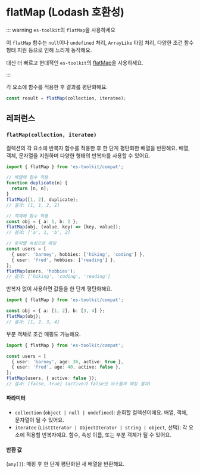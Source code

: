 # flatMap (Lodash 호환성)

::: warning `es-toolkit`의 `flatMap`을 사용하세요

이 `flatMap` 함수는 `null`이나 `undefined` 처리, `ArrayLike` 타입 처리, 다양한 조건 함수 형태 지원 등으로 인해 느리게 동작해요.

대신 더 빠르고 현대적인 `es-toolkit`의 [flatMap](../../array/flatMap.md)을 사용하세요.

:::

각 요소에 함수를 적용한 후 결과를 평탄화해요.

```typescript
const result = flatMap(collection, iteratee);
```

## 레퍼런스

### `flatMap(collection, iteratee)`

컬렉션의 각 요소에 반복자 함수를 적용한 후 한 단계 평탄화한 배열을 반환해요. 배열, 객체, 문자열을 지원하며 다양한 형태의 반복자를 사용할 수 있어요.

```typescript
import { flatMap } from 'es-toolkit/compat';

// 배열에 함수 적용
function duplicate(n) {
  return [n, n];
}
flatMap([1, 2], duplicate);
// 결과: [1, 1, 2, 2]

// 객체에 함수 적용
const obj = { a: 1, b: 2 };
flatMap(obj, (value, key) => [key, value]);
// 결과: ['a', 1, 'b', 2]

// 문자열 속성으로 매핑
const users = [
  { user: 'barney', hobbies: ['hiking', 'coding'] },
  { user: 'fred', hobbies: ['reading'] },
];
flatMap(users, 'hobbies');
// 결과: ['hiking', 'coding', 'reading']
```

반복자 없이 사용하면 값들을 한 단계 평탄화해요.

```typescript
import { flatMap } from 'es-toolkit/compat';

const obj = { a: [1, 2], b: [3, 4] };
flatMap(obj);
// 결과: [1, 2, 3, 4]
```

부분 객체로 조건 매핑도 가능해요.

```typescript
import { flatMap } from 'es-toolkit/compat';

const users = [
  { user: 'barney', age: 36, active: true },
  { user: 'fred', age: 40, active: false },
];
flatMap(users, { active: false });
// 결과: [false, true] (active가 false인 요소들의 매칭 결과)
```

#### 파라미터

- `collection` (`object | null | undefined`): 순회할 컬렉션이에요. 배열, 객체, 문자열이 될 수 있어요.
- `iteratee` (`ListIterator | ObjectIterator | string | object`, 선택): 각 요소에 적용할 반복자예요. 함수, 속성 이름, 또는 부분 객체가 될 수 있어요.

#### 반환 값

(`any[]`): 매핑 후 한 단계 평탄화된 새 배열을 반환해요.
